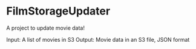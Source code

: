 # FilmStorageUpdater
A project to update movie data!

Input: A list of movies in S3
Output: Movie data in an S3 file, JSON format
